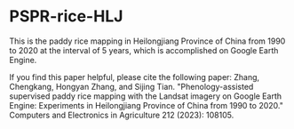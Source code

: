 # PSPR-rice-HLJ
This is the paddy rice mapping in Heilongjiang Province of China from 1990 to 2020 at the interval of 5 years, which is accomplished on Google Earth Engine. 

If you find this paper helpful, please cite the following paper:
Zhang, Chengkang, Hongyan Zhang, and Sijing Tian. "Phenology-assisted supervised paddy rice mapping with the Landsat imagery on Google Earth Engine: Experiments in Heilongjiang Province of China from 1990 to 2020." Computers and Electronics in Agriculture 212 (2023): 108105.
